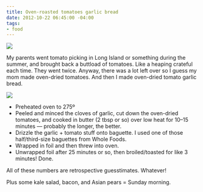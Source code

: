 ```yaml
---
title: Oven-roasted tomatoes garlic bread
date: 2012-10-22 06:45:00 -04:00
tags:
- food
---
```


![](https://dl.dropbox.com/u/28312/Yoko.is%20Assets/Images/2012-1022-roasted-tomato-garlic-bread-1.jpg)

My parents went tomato picking in Long Island or something during the summer, and brought back a buttload of tomatoes. Like a heaping crateful each time. They went twice. Anyway, there was a lot left over so I guess my mom made oven-dried tomatoes. And then I made oven-dried tomato garlic bread.

![](https://dl.dropbox.com/u/28312/Yoko.is%20Assets/Images/2012-1022-roasted-tomato-garlic-bread-2.jpg) 

* Preheated oven to 275º
* Peeled and minced the cloves of garlic, cut down the oven-dried tomatoes, and cooked in butter (2 tbsp or so) over low heat for 10–15 minutes — probably the longer, the better. 
* Drizzle the garlic + tomato stuff onto baguette. I used one of those half/third-size baguettes from Whole Foods.
* Wrapped in foil and then threw into oven.
* Unwrapped foil after 25 minutes or so, then broiled/toasted for like 3 minutes! Done.

All of these numbers are retrospective guesstimates. Whatever!

Plus some kale salad, bacon, and Asian pears = Sunday morning.
